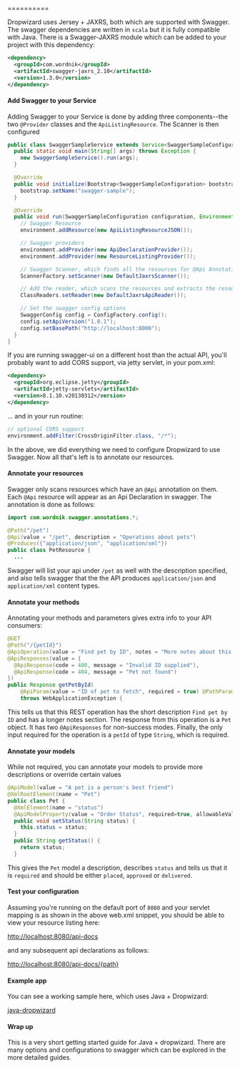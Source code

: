 ==========

Dropwizard uses Jersey + JAXRS, both which are supported with Swagger.  The swagger dependencies are written in `scala` but it is fully compatible with Java.  There is a Swagger-JAXRS module which can be added to your project with this dependency:

```xml
<dependency>
  <groupId>com.wordnik</groupId>
  <artifactId>swagger-jaxrs_2.10</artifactId>
  <version>1.3.0</version>
</dependency>
```

#### Add Swagger to your Service

Adding Swagger to your Service is done by adding three components--the two `@Provider` classes and the `ApiListingResource`.  The Scanner is then configured

```java
public class SwaggerSampleService extends Service<SwaggerSampleConfiguration> {
  public static void main(String[] args) throws Exception {
    new SwaggerSampleService().run(args);
  }

  @Override
  public void initialize(Bootstrap<SwaggerSampleConfiguration> bootstrap) {
    bootstrap.setName("swagger-sample");
  }

  @Override
  public void run(SwaggerSampleConfiguration configuration, Environment environment) {
    // Swagger Resource
    environment.addResource(new ApiListingResourceJSON());

    // Swagger providers
    environment.addProvider(new ApiDeclarationProvider());
    environment.addProvider(new ResourceListingProvider());

    // Swagger Scanner, which finds all the resources for @Api Annotations
    ScannerFactory.setScanner(new DefaultJaxrsScanner());

    // Add the reader, which scans the resources and extracts the resource information
    ClassReaders.setReader(new DefaultJaxrsApiReader());

    // Set the swagger config options
    SwaggerConfig config = ConfigFactory.config();
    config.setApiVersion("1.0.1");
    config.setBasePath("http://localhost:8000");
  }
}
```

If you are running swagger-ui on a different host than the actual API, you'll probably want to add CORS support, via jetty servlet, in your pom.xml:

```xml
<dependency>
  <groupId>org.eclipse.jetty</groupId>
  <artifactId>jetty-servlets</artifactId>
  <version>8.1.10.v20130312</version>
</dependency>

```
... and in your run routine:

```java
// optional CORS support
environment.addFilter(CrossOriginFilter.class, "/*");
```

In the above, we did everything we need to configure Dropwizard to use Swagger.  Now all that's left is to annotate our resources.

#### Annotate your resources

Swagger only scans resources which have an `@Api` annotation on them.  Each `@Api` resource will appear as an Api Declaration in swagger.  The annotation is done as follows:

```java
import com.wordnik.swagger.annotations.*;

@Path("/pet")
@Api(value = "/pet", description = "Operations about pets")
@Produces({"application/json", "application/xml"})
public class PetResource {
  ...
```

Swagger will list your api under `/pet` as well with the description specified, and also tells swagger that the the API produces `application/json` and `application/xml` content types.

#### Annotate your methods

Annotating your methods and parameters gives extra info to your API consumers:

```java
@GET
@Path("/{petId}")
@ApiOperation(value = "Find pet by ID", notes = "More notes about this method", response = Pet.class)
@ApiResponses(value = {
  @ApiResponse(code = 400, message = "Invalid ID supplied"),
  @ApiResponse(code = 404, message = "Pet not found") 
})
public Response getPetById(
    @ApiParam(value = "ID of pet to fetch", required = true) @PathParam("petId") String petId)
    throws WebApplicationException {
```

This tells us that this REST operation has the short description `Find pet by ID` and has a longer notes section.  The response from this operation is a `Pet` object.  It has two `@ApiResponses` for non-success modes.  Finally, the only input required for the operation is a `petId` of type `String`, which is required.

#### Annotate your models

While not required, you can annotate your models to provide more descriptions or override certain values

```java
@ApiModel(value = "A pet is a person's best friend")
@XmlRootElement(name = "Pet")
public class Pet {
  @XmlElement(name = "status")
  @ApiModelProperty(value = "Order Status", required=true, allowableValues = "placed,approved,delivered")
  public void setStatus(String status) {
    this.status = status;
  }
  public String getStatus() {
    return status;
  }
```

This gives the `Pet` model a description, describes `status` and tells us that it is `required` and should be either `placed`, `approved` or `delivered`.

#### Test your configuration

Assuming you're running on the default port of `8080` and your servlet mapping is as shown in the above web.xml snippet, you should be able to view your resource listing here:

[http://localhost:8080/api-docs](http://localhost:8080/api-docs)

and any subsequent api declarations as follows:

[http://localhost:8080/api-docs/{path}](http://localhost:8080/api-docs/{path})

#### Example app

You can see a working sample here, which uses Java + Dropwizard:

[java-dropwizard](https://github.com/wordnik/swagger-core/blob/master/samples/java-dropwizard)

#### Wrap up

This is a very short getting started guide for Java + dropwizard.  There are many options and configurations to swagger which can be explored in the more detailed guides.